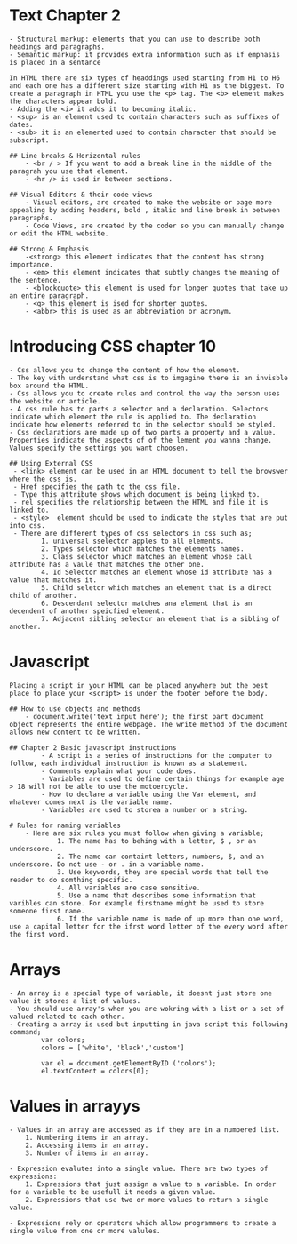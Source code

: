 # Text Chapter 2
    - Structural markup: elements that you can use to describe both headings and paragraphs.
    - Semantic markup: it provides extra information such as if emphasis is placed in a sentance 

    In HTML there are six types of headdings used starting from H1 to H6 and each one has a different size starting with H1 as the biggest. To create a paragraph in HTML you use the <p> tag. The <b> element makes the characters appear bold. 
    - Adding the <i> it adds it to becoming italic. 
    - <sup> is an element used to contain characters such as suffixes of dates.
    - <sub> it is an elemented used to contain character that should be subscript.
    
    ## Line breaks & Horizontal rules
        - <br / > If you want to add a break line in the middle of the paragrah you use that element.
        - <hr /> is used in between sections.

    ## Visual Editors & their code views
        - Visual editors, are created to make the website or page more appealing by adding headers, bold , italic and line break in between paragraphs.
        - Code Views, are created by the coder so you can manually change or edit the HTML website.

    ## Strong & Emphasis 
        -<strong> this element indicates that the content has strong importance.
        - <em> this element indicates that subtly changes the meaning of the sentence.
        - <blockquote> this element is used for longer quotes that take up an entire paragraph. 
        - <q> this element is ised for shorter quotes. 
        - <abbr> this is used as an abbreviation or acronym.

# Introducing CSS chapter 10

    - Css allows you to change the content of how the element. 
    - The key with understand what css is to imgagine there is an invisble box around the HTML. 
    - Css allows you to create rules and control the way the person uses the website or article. 
    - A css rule has to parts a selector and a declaration. Selectors indicate which element the rule is applied to. The declaration indicate how elements referred to in the selector should be styled. 
    - Css declarations are made up of two parts a property and a value. Properties indicate the aspects of of the lement you wanna change. Values specify the settings you want choosen. 

    ## Using External CSS
     - <link> element can be used in an HTML document to tell the browswer where the css is. 
     - Href specifies the path to the css file.
     - Type this attribute shows which document is being linked to.
     - rel specifies the relationship between the HTML and file it is linked to.
     - <style>  element should be used to indicate the styles that are put into css. 
     - There are different types of css selectors in css such as;
            1. universal sselector apples to all elements. 
            2. Types selector which matches the elements names.
            3. Class selector which matches an element whose call attribute has a vaule that matches the other one.
            4. Id Selector matches an element whose id attribute has a value that matches it. 
            5. Child seletor which matches an element that is a direct child of another. 
            6. Descendant selector matches ana element that is an decendent of another speicfied element.
            7. Adjacent sibling selector an element that is a sibling of another.

# Javascript
    Placing a script in your HTML can be placed anywhere but the best place to place your <script> is under the footer before the body. 

    ## How to use objects and methods
        - document.write('text input here'); the first part document object represents the entire webpage. The write method of the document allows new content to be written.

    ## Chapter 2 Basic javascript instructions
            - A script is a series of instructions for the computer to follow, each individual instruction is known as a statement. 
            - Comments explain what your code does. 
            - Variables are used to define certain things for example age > 18 will not be able to use the motoercycle.
            - How to declare a variable using the Var element, and whatever comes next is the variable name. 
            - Variables are used to storea a number or a string. 

    # Rules for naming variables
        - Here are six rules you must follow when giving a variable;
                1. The name has to behing with a letter, $ , or an underscore.
                2. The name can containt letters, numbers, $, and an underscore. Do not use - or . in a variable name. 
                3. Use keywords, they are special words that tell the reader to do somthing specific. 
                4. All variables are case sensitive. 
                5. Use a name that describes some information that varibles can store. For example firstname might be used to store someone first name. 
                6. If the variable name is made of up more than one word, use a capital letter for the ifrst word letter of the every word after the first word.

# Arrays   
    - An array is a special type of variable, it doesnt just store one value it stores a list of values. 
    - You should use array's when you are wokring with a list or a set of valued related to each other. 
    - Creating a array is used but inputting in java script this following command;    
            var colors;
            colors = ['white', 'black','custom']

            var el = document.getElementByID ('colors');
            el.textContent = colors[0];
    
# Values in arrayys
    - Values in an array are accessed as if they are in a numbered list.
        1. Numbering items in an array.
        2. Accessing items in an array.
        3. Number of items in an array.

    - Expression evalutes into a single value. There are two types of expressions:
        1. Expressions that just assign a value to a variable. In order for a variable to be usefull it needs a given value. 
        2. Expressions that use two or more values to return a single value.

    - Expressions rely on operators which allow programmers to create a single value from one or more valules. 

